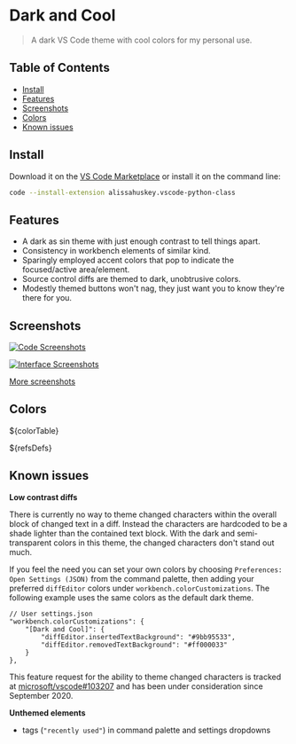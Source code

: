 Dark and Cool
=============

> A dark VS Code theme with cool colors for my personal use.


Table of Contents
-----------------

* [Install](#install)
* [Features](#features)
* [Screenshots](#screenshots)
* [Colors](#colors)
* [Known issues](#known-issues)


Install
-------

Download it on the [VS Code Marketplace][download] or install it on the command line:

```bash
code --install-extension alissahuskey.vscode-python-class
```

Features
--------

* A dark as sin theme with just enough contrast to tell things apart.
* Consistency in workbench elements of similar kind.
* Sparingly employed accent colors that pop to indicate the focused/active
  area/element.
* Source control diffs are themed to dark, unobtrusive colors.
* Modestly themed buttons won't nag, they just want you to know they're there for you.


Screenshots
-----------

[![Code Screenshots](screenshots/code-code-samples.png)](docs/screenshots.md)

[![Interface Screenshots](screenshots/interface-interface.png)](docs/screenshots.md)

[More screenshots](docs/screenshots.md)


Colors
------

${colorTable}

${refsDefs}

Known issues
------------

**Low contrast diffs**

There is currently no way to theme changed characters within the overall
block of changed text in a diff. Instead the characters are hardcoded to be a
shade lighter than the contained text block. With the dark and
semi-transparent colors in this theme, the changed characters don't stand out
much.

If you feel the need you can set your own colors by choosing `Preferences:
Open Settings (JSON)` from the command palette, then adding your preferred `diffEditor` colors under `workbench.colorCustomizations`. The following example uses
the same colors as the default dark theme.

```jsonc
// User settings.json
"workbench.colorCustomizations": {
	"[Dark and Cool]": {
		"diffEditor.insertedTextBackground": "#9bb95533",
		"diffEditor.removedTextBackground": "#ff000033"
	}
},
```

This feature request for the ability to theme changed characters is tracked at
[microsoft/vscode#103207][vscode#103207] and has been under consideration since
September 2020.

**Unthemed elements**
- tags (`"recently used"`) in command palette and settings dropdowns


[download]: http://marketplace.visualstudio.com/items?itemName=alissahuskey.dark-cool-color-theme
[vscode#103207]: https://github.com/microsoft/vscode/issues/103207
